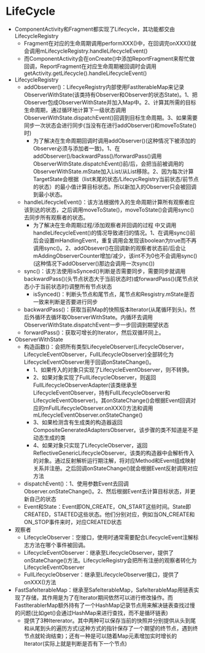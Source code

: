 # LifeCycle
- ComponentActivity和Fragment都实现了Lifecycle，其功能都交由LifecycleRegistry
    - Fragment在对应的生命周期调用performXXX()中，在回调完onXXX()就会调用mLifecycleRegistry.handleLifecycleEvent()
    - 而ComponentActivity会在onCreate()中添加ReportFragment来帮忙做回调，ReportFragment在对应生命周期被回调时会调用getActivity.getLifecycle().handleLifecycleEvent()
- LifecycleRegistry
    - addObserver()：LifecyeRegistry内部使用FastIterableMap来记录ObserverWithState(该类持有Observer和Observer的状态State)。1、把Observer包成ObserverWithState并加入Map中。2、计算其所需的目标生命周期，通过循环地计算下一级状态调用ObserverWithState.dispatchEvent()回调到目标生命周期。3、如果需要同步一次状态会进行同步(当没有在进行addObserver()和moveToState()时)
        - 为了解决在生命周期回调时调用addObserver()(这种情况下被添加的Observer必须与添加者一致)。1、在addObserver()/backwardPass()/forwardPass()调用ObserverWithState.dispatchEvent()前/后，会把当前被调用的ObserverWithState.mState加入List/从List移除。2、因为每次计算TargetState会根据（list末尾的状态/LifecycRegistry当前状态/前节点的状态）的最小值计算目标状态。所以新加入的Observer只会被回调到最小状态。
    - handleLifecycleEvent()：该方法根据传入的生命周期计算所有观察者应该到达的状态，之后调用moveToState()，moveToState()会调用sync()去同步所有观察者的状态。
        - 为了解决在生命周期过程/添加观察者并回调的过程 中又调用handleLifecycleEvent()的情况导致递归的情况。1、在调用sync()前后会设置mHandlingEvent，重复调用会发现该boolean为true而不再调用sync()。2、addObsever()在回调新的观察者状态前/后会让mAddingObserverCounter增加/减少，该int不为0也不会调用sync()(这种情况下addObserver()那边会调用一次sync())
    - sync()：该方法使用isSynced()判断是否需要同步，需要同步就调用backwardPass()(头节点状态大于当前状态时)或forwardPass()(尾节点状态小于当前状态时)调整所有节点状态
        - isSynced()：判断头节点和尾节点，尾节点和Resgistry.mState是否一致来判断是否要进行同步
    - backwardPass()：获取当前Map的快照版本Iterator(从尾循环到头)。然后外循环去循环取ObserverWithState。内循环去调用ObserverWithState.dispatchEvent一步一步回调到期望状态
    - forwardPass()：获取可增长的Iterator，然后双循环同上。
- ObserverWithState
    - 构造函数()：会把所有类型LifecyeleObserver(LifecycleObserver，LifecycleEventObserver，FullLifecycleObserver)全部转化为LifecycleEventObserver用于回调onStateChange()。
        - 1、如果传入的对象只实现了LifecycleEventObserver，则不转换。
        - 2、如果对象实现了FullLifecycleObserver，则返回FullLifecycleObserverAdapter(该类继承至LifecycleEventObserver，持有FullLifecycleObserver和LifecycleEventObserver)。其onStateChange()会根据Event回调对应的mFullLifecycleObserver.onXXX()方法和调用mLifecycleEventObserver.onStateChange()
        - 3、如果检测含有生成类的构造器返回CompositeGeneratedAdaptersObserver。该步骤的类不知道是不是动态生成的类
        - 4、如果对象只实现了LifecycleObserver，返回ReflectiveGenericLifecycleObserver。该类的构造器中会解析传入的对象。通过反射解析运行期注解，将对应Method和Event组成映射关系并注册。之后回调onStateChange()就会根据Event反射调用对应方法
    - dispatchEvent()：1、使用参数Event去回调Observer.onStateChange()。2、然后根据Event去计算目标状态，并更新自己的状态
    - Event和State：Event即ON_CREATE，ON_START这些时间。State即CREATED，STAETED这些状态。他们分别对应，例如当ON_CREATE和ON_STOP事件来时，对应CREATED状态
- 观察者
    - LifecycleObserver：空接口，使用时通常需要配合LifecycleEvent注解标志方法在哪个事件被回调。
    - LifecycleEventObserver：继承至LifecycleObserver，提供了onStateChange()方法。LifecycleRegistry会把所有注册的观察者转化为LifecycleEventObserver
    - FullLifecycleObserver：继承至LifecycleObserver接口，提供了onXXX()方法
- FastSafeIterableMap：继承至SafeIterableMap，SafeIterableMap用链表实现了存储，其作用是为了在Iterator期间依然可以进行修改操作。而FastIterablerMap额外持有了一个HashMap记录节点用来解决链表查找过慢的问题(比如get()会通过HashMap来进行查找，而不是循环链表)
    - 提供了3种Itererator。其中两种可以保存当前的快照并分别提供从头到尾和从尾到头的遍历方式(这种方式的指针保存了一个期望的终节点，遇到终节点就轮询结束)；还有一种是可以随着Map元素增加实时增长的Iterator(实际上就是判断是否有下一个节点)